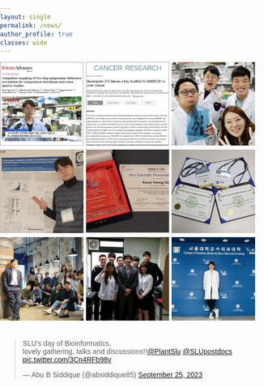 ```yaml
---
layout: single
permalink: /news/
author_profile: true
classes: wide
---
```


<head>
    <meta charset="UTF-8">
    <meta name="viewport" content="width=device-width, initial-scale=1.0">
    <title>News - Responsive Layout</title>
    <style>
        body {
            font-family: Arial, sans-serif;
            margin: 0;
            padding: 0;
            box-sizing: border-box;
        }
        /* Container for the whole layout */
        .container {
            display: flex;
            justify-content: space-between;
            align-items: flex-start; /* Align items at the top */
            width: 100%;
            max-width: 1200px;
            margin: 0 auto;
            box-sizing: border-box;
        }
        /* Instagram gallery grid */
        .image-grid {
            flex-basis: 60%; /* Image section takes up 60% of the container width */
            display: grid;
            grid-template-columns: repeat(3, 1fr);
            grid-gap: 5px;
        }
        .image-grid img {
            width: 100%;
            height: auto;
            object-fit: cover;
        }
        /* Twitter embed section */
        .twitter-embed {
            flex-basis: 40%; /* Twitter section takes up 35% of the container width */
            margin-left: 1%;
        }
        /* For smaller screens (max-width: 1024px) */
        @media (max-width: 1024px) {
            .container {
                flex-wrap: wrap;
            }
            .image-grid {
                flex-basis: 100%; /* Image grid takes full width */
                grid-template-columns: repeat(3, 1fr);
            }
            .twitter-embed {
                flex-basis: 100%; /* Twitter embed takes full width */
                margin-top: 20px; /* Add margin to separate from images */
            }
        }
        /* For mobile screens (max-width: 768px) */
        @media (max-width: 768px) {
            .container {
                flex-direction: column;
                align-items: center;
            }
            .image-grid {
                grid-template-columns: repeat(3, 1fr);
            }
            .twitter-embed {
                width: 100%; /* Full width for Twitter embed */
                margin-top: 20px;
            }
        }
    </style>
</head>
<body>

<div class="container">
    <!-- Instagram Gallery -->
    <div class="image-grid">
        <a href="https://www.instagram.com/p/CuZKxFGPk0O/" target="_blank">
            <img src="../images/news/2307_SNU.jpg" alt="2307_SNU"></a>
        <a href="https://www.instagram.com/p/CZvYXxmPGwq/" target="_blank">
            <img src="../images/news/2101_AACR.jpg" alt="2101_AACR"></a>
        <a href="https://www.instagram.com/p/CGhxYR_HjR_/" target="_blank">
            <img src="../images/news/2010_SNU2.jpg" alt="2010_SNU2"></a>
        <!--<a href="https://www.instagram.com/p/DB1SOOzPsX_/" target="_blank">
            <img src="../images/news/2410_FAVA.jpg" alt="2410_FAVA"></a>-->
        <a href="https://www.instagram.com/p/DDuBU29vzlk/" target="_blank">
            <img src="../images/news/2412_KSMCB.jpg" alt="2412_KSMCB"></a>
        <a href="https://www.instagram.com/p/DB1R54KvbrH/" target="_blank">
            <img src="../images/news/2410_FAVA2.jpg" alt="2410_FAVA2"></a>
        <a href="https://www.instagram.com/p/CjVQwtbPg_B/" target="_blank">
            <img src="../images/news/2209_KSMCB.jpg" alt="2209_KSMCB"></a>
        <a href="https://www.instagram.com/p/CGaB1Bvn8ST/" target="_blank">
            <img src="../images/news/2010_SNU.jpg" alt="2010_SNU"></a>
        <!--<a href="https://www.instagram.com/p/CL0bDXehVUR/?img_index=3" target="_blank">
            <img src="../images/news/2102_SNU.jpg" alt="2102_SNU"></a>-->
        <!--<a href="https://www.instagram.com/p/BuvhO24gLgW/" target="_blank">
            <img src="../images/news/1902_USA.jpg" alt="1902_USA"></a>-->
        <a href="https://www.instagram.com/p/CVm7MVQPsD0/" target="_blank">
            <img src="../images/news/1505_DKU.jpg" alt="1505_DKU"></a>
        <a href="https://www.instagram.com/p/Bu1Y-yDgBWt/" target="_blank">
            <img src="../images/news/1911_SNU.jpg" alt="1911_SNU"></a>
    </div>
    <!-- Twitter Embed -->
    <div class="twitter-embed">
        <blockquote class="twitter-tweet"><p lang="en" dir="ltr">SLU&#39;s day of Bioinformatics,<br>lovely gathering, talks and discussions!!<a href="https://twitter.com/PlantSlu?ref_src=twsrc%5Etfw">@PlantSlu</a> <a href="https://twitter.com/SLUpostdocs?ref_src=twsrc%5Etfw">@SLUpostdocs</a> <a href="https://t.co/3Cn4RFb98v">pic.twitter.com/3Cn4RFb98v</a></p>&mdash; Abu B Siddique (@absiddique85) <a href="https://twitter.com/absiddique85/status/1706304748926685625?ref_src=twsrc%5Etfw">September 25, 2023</a></blockquote> <script async src="https://platform.twitter.com/widgets.js" charset="utf-8"></script>
    </div>
</div>

</body>
